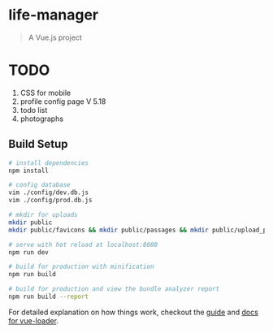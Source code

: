# life-manager

> A Vue.js project

# TODO
1. CSS for mobile
2. profile config page V 5.18
3. todo list
4. photographs

## Build Setup

``` bash
# install dependencies
npm install

# config database
vim ./config/dev.db.js
vim ./config/prod.db.js

# mkdir for uploads
mkdir public
mkdir public/favicons && mkdir public/passages && mkdir public/upload_pics

# serve with hot reload at localhost:8080
npm run dev

# build for production with minification
npm run build

# build for production and view the bundle analyzer report
npm run build --report
```

For detailed explanation on how things work, checkout the [guide](http://vuejs-templates.github.io/webpack/) and [docs for vue-loader](http://vuejs.github.io/vue-loader).
